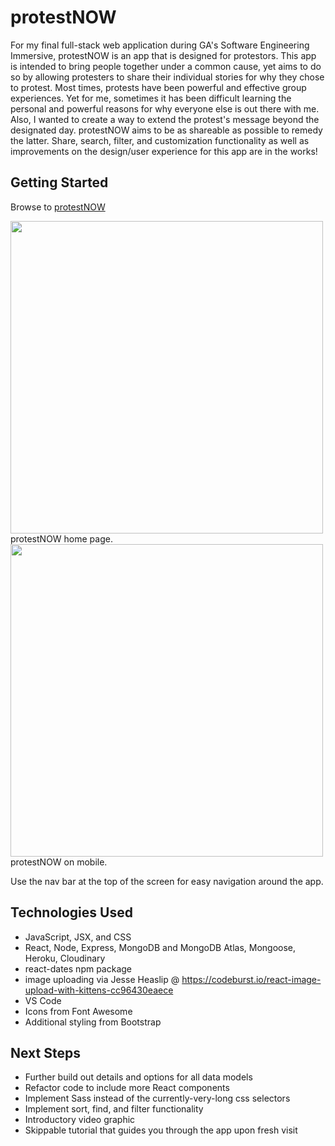 # protestNOW

For my final full-stack web application during GA's Software Engineering Immersive, protestNOW is an app that is designed for protestors.  This app is intended to bring people together under a common cause, yet aims to do so by allowing protesters to share their individual stories for why they chose to protest.  Most times, protests have  been powerful and effective group experiences. Yet for me, sometimes it has been difficult learning the personal and powerful reasons for why everyone else is out there with me.  Also, I wanted to create a way to extend the protest's message beyond the designated day.  protestNOW aims to be as shareable as possible to remedy the latter.  Share, search, filter, and customization functionality as well as improvements on the design/user experience for this app are in the works!

## Getting Started

Browse to [protestNOW](https://protest-now.herokuapp.com)

<img src="https://i.imgur.com/t644y0m.png" width="500">
protestNOW home page.

<img src="https://i.imgur.com/gFsNY9c.png" width="500">
protestNOW on mobile.

Use the nav bar at the top of the screen for easy navigation around the app.


## Technologies Used

  * JavaScript, JSX, and CSS
  * React, Node, Express, MongoDB and MongoDB Atlas, Mongoose, Heroku, Cloudinary
  * react-dates npm package
  * image uploading via Jesse Heaslip @ https://codeburst.io/react-image-upload-with-kittens-cc96430eaece
  * VS Code
  * Icons from Font Awesome
  * Additional styling from Bootstrap

## Next Steps

  * Further build out details and options for all data models
  * Refactor code to include more React components
  * Implement Sass instead of the currently-very-long css selectors
  * Implement sort, find, and filter functionality
  * Introductory video graphic
  * Skippable tutorial that guides you through the app upon fresh visit
